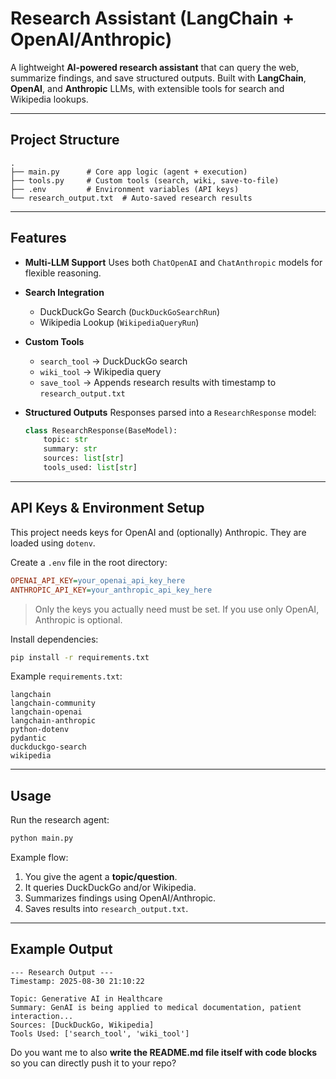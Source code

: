 

#  Research Assistant (LangChain + OpenAI/Anthropic)

A lightweight **AI-powered research assistant** that can query the web, summarize findings, and save structured outputs.
Built with **LangChain**, **OpenAI**, and **Anthropic** LLMs, with extensible tools for search and Wikipedia lookups.

---

## Project Structure

```
.
├── main.py      # Core app logic (agent + execution)
├── tools.py     # Custom tools (search, wiki, save-to-file)
├── .env         # Environment variables (API keys)
└── research_output.txt  # Auto-saved research results
```

---

##  Features

* **Multi-LLM Support**
  Uses both `ChatOpenAI` and `ChatAnthropic` models for flexible reasoning.

* **Search Integration**

  * DuckDuckGo Search (`DuckDuckGoSearchRun`)
  * Wikipedia Lookup (`WikipediaQueryRun`)

* **Custom Tools**

  * `search_tool` → DuckDuckGo search
  * `wiki_tool` → Wikipedia query
  * `save_tool` → Appends research results with timestamp to `research_output.txt`

* **Structured Outputs**
  Responses parsed into a `ResearchResponse` model:

  ```python
  class ResearchResponse(BaseModel):
      topic: str
      summary: str
      sources: list[str]
      tools_used: list[str]
  ```

---

##  API Keys & Environment Setup

This project needs keys for OpenAI and (optionally) Anthropic.
They are loaded using `dotenv`.

Create a `.env` file in the root directory:

```ini
OPENAI_API_KEY=your_openai_api_key_here
ANTHROPIC_API_KEY=your_anthropic_api_key_here
```

> Only the keys you actually need must be set. If you use only OpenAI, Anthropic is optional.

Install dependencies:

```bash
pip install -r requirements.txt
```

Example `requirements.txt`:

```
langchain
langchain-community
langchain-openai
langchain-anthropic
python-dotenv
pydantic
duckduckgo-search
wikipedia
```

---

##  Usage

Run the research agent:

```bash
python main.py
```

Example flow:

1. You give the agent a **topic/question**.
2. It queries DuckDuckGo and/or Wikipedia.
3. Summarizes findings using OpenAI/Anthropic.
4. Saves results into `research_output.txt`.

---

##  Example Output

```
--- Research Output ---
Timestamp: 2025-08-30 21:10:22

Topic: Generative AI in Healthcare
Summary: GenAI is being applied to medical documentation, patient interaction...
Sources: [DuckDuckGo, Wikipedia]
Tools Used: ['search_tool', 'wiki_tool']
```


Do you want me to also **write the README.md file itself with code blocks** so you can directly push it to your repo?
